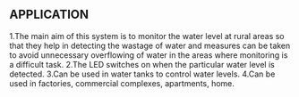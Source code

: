 ﻿## APPLICATION
1.The main aim of this system is to monitor the water level at rural areas so that they help in detecting the wastage of water and measures can be taken to avoid unnecessary overflowing of water in the areas where monitoring is a difficult task. 
2.The LED switches on when the particular water level is detected.
3.Can be used in water tanks to control water levels.
4.Can be used in factories, commercial complexes, apartments, home.
